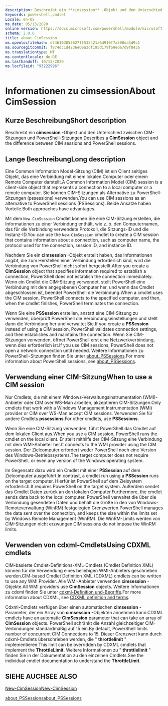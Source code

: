 ```yaml
---
description: Beschreibt ein **cimsession** -Objekt und den Unterschied zwischen CIM-Sitzungen und PowerShell-Sitzungen.
keywords: powershell,cmdlet
Locale: en-US
ms.date: 05/13/2020
online version: https://docs.microsoft.com/powershell/module/microsoft.powershell.core/about/about_cimsession?view=powershell-5.1&WT.mc_id=ps-gethelp
schema: 2.0.0
title: about_CimSession
ms.openlocfilehash: d746103053627ff535421a6d910f7a508ea5d9c1
ms.sourcegitcommit: f874dc1d4236e06a3df195d179f59e0a7d9f8436
ms.translationtype: MT
ms.contentlocale: de-DE
ms.lasthandoff: 10/13/2020
ms.locfileid: "93222996"
---
```

# <a name="about-cimsession"></a><span data-ttu-id="73581-104">Informationen zu cimsession</span><span class="sxs-lookup"><span data-stu-id="73581-104">About CimSession</span></span>

## <a name="short-description"></a><span data-ttu-id="73581-105">Kurze Beschreibung</span><span class="sxs-lookup"><span data-stu-id="73581-105">Short description</span></span>
<span data-ttu-id="73581-106">Beschreibt ein **cimsession** -Objekt und den Unterschied zwischen CIM-Sitzungen und PowerShell-Sitzungen.</span><span class="sxs-lookup"><span data-stu-id="73581-106">Describes a **CimSession** object and the difference between CIM sessions and PowerShell sessions.</span></span>

## <a name="long-description"></a><span data-ttu-id="73581-107">Lange Beschreibung</span><span class="sxs-lookup"><span data-stu-id="73581-107">Long description</span></span>

<span data-ttu-id="73581-108">Eine Common Information Model-Sitzung (CIM) ist ein Client seitiges Objekt, das eine Verbindung mit einem lokalen Computer oder einem Remote Computer darstellt.</span><span class="sxs-lookup"><span data-stu-id="73581-108">A Common Information Model (CIM) session is a client-side object that represents a connection to a local computer or a remote computer.</span></span> <span data-ttu-id="73581-109">Sie können CIM-Sitzungen als Alternative zu PowerShell-Sitzungen (pssessions) verwenden.</span><span class="sxs-lookup"><span data-stu-id="73581-109">You can use CIM sessions as an alternative to PowerShell sessions (PSSessions).</span></span> <span data-ttu-id="73581-110">Beide Ansätze haben Vorteile.</span><span class="sxs-lookup"><span data-stu-id="73581-110">Both approaches have advantages.</span></span>

<span data-ttu-id="73581-111">Mit dem `New-CimSession` Cmdlet können Sie eine CIM-Sitzung erstellen, die Informationen zu einer Verbindung enthält, wie z. b. den Computernamen, das für die Verbindung verwendete Protokoll, die Sitzungs-ID und die Instanz-ID.</span><span class="sxs-lookup"><span data-stu-id="73581-111">You can use the `New-CimSession` cmdlet to create a CIM session that contains information about a connection, such as computer name, the protocol used for the connection, session ID, and instance ID.</span></span>

<span data-ttu-id="73581-112">Nachdem Sie ein **cimsession** -Objekt erstellt haben, das Informationen angibt, die zum Herstellen einer Verbindung erforderlich sind, wird die Verbindung von PowerShell nicht sofort hergestellt.</span><span class="sxs-lookup"><span data-stu-id="73581-112">After you create a **CimSession** object that specifies information required to establish a connection, PowerShell does not establish the connection immediately.</span></span> <span data-ttu-id="73581-113">Wenn ein Cmdlet die CIM-Sitzung verwendet, stellt PowerShell eine Verbindung mit dem angegebenen Computer her, und wenn das Cmdlet abgeschlossen ist, beendet PowerShell die Verbindung.</span><span class="sxs-lookup"><span data-stu-id="73581-113">When a cmdlet uses the CIM session, PowerShell connects to the specified computer, and then, when the cmdlet finishes, PowerShell terminates the connection.</span></span>

<span data-ttu-id="73581-114">Wenn Sie eine **PSSession** erstellen, anstatt eine CIM-Sitzung zu verwenden, überprüft PowerShell die Verbindungseinstellungen und stellt dann die Verbindung her und verwaltet Sie.</span><span class="sxs-lookup"><span data-stu-id="73581-114">If you create a **PSSession** instead of using a CIM session, PowerShell validates connection settings, and then establishes and maintains the connection.</span></span> <span data-ttu-id="73581-115">Wenn Sie CIM-Sitzungen verwenden, öffnet PowerShell erst eine Netzwerkverbindung, wenn dies erforderlich ist.</span><span class="sxs-lookup"><span data-stu-id="73581-115">If you use CIM sessions, PowerShell does not open a network connection until needed.</span></span> <span data-ttu-id="73581-116">Weitere Informationen zu PowerShell-Sitzungen finden Sie unter [about_PSSessions](about_PSSessions.md).</span><span class="sxs-lookup"><span data-stu-id="73581-116">For more information about PowerShell sessions, see [about_PSSessions](about_PSSessions.md).</span></span>

## <a name="when-to-use-a-cim-session"></a><span data-ttu-id="73581-117">Verwendung einer CIM-Sitzung</span><span class="sxs-lookup"><span data-stu-id="73581-117">When to use a CIM session</span></span>

<span data-ttu-id="73581-118">Nur Cmdlets, die mit einem Windows-Verwaltungsinstrumentation (WMI)-Anbieter oder CIM over WS-Man arbeiten, akzeptieren CIM-Sitzungen.</span><span class="sxs-lookup"><span data-stu-id="73581-118">Only cmdlets that work with a Windows Management Instrumentation (WMI) provider or CIM over WS-Man accept CIM sessions.</span></span> <span data-ttu-id="73581-119">Verwenden Sie für andere Cmdlets **pssessions**.</span><span class="sxs-lookup"><span data-stu-id="73581-119">For other cmdlets, use **PSSessions**.</span></span>

<span data-ttu-id="73581-120">Wenn Sie eine CIM-Sitzung verwenden, führt PowerShell das Cmdlet auf dem lokalen Client aus.</span><span class="sxs-lookup"><span data-stu-id="73581-120">When you use a CIM session, PowerShell runs the cmdlet on the local client.</span></span> <span data-ttu-id="73581-121">Er stellt mithilfe der CIM-Sitzung eine Verbindung mit dem WMI-Anbieter her.</span><span class="sxs-lookup"><span data-stu-id="73581-121">It connects to the WMI provider using the CIM session.</span></span> <span data-ttu-id="73581-122">Der Zielcomputer erfordert weder PowerShell noch eine Version des Windows-Betriebssystems.</span><span class="sxs-lookup"><span data-stu-id="73581-122">The target computer does not require PowerShell, or even any version of the Windows operating system.</span></span>

<span data-ttu-id="73581-123">Im Gegensatz dazu wird ein Cmdlet mit einer **PSSession** auf dem Zielcomputer ausgeführt.</span><span class="sxs-lookup"><span data-stu-id="73581-123">In contrast, a cmdlet run using a **PSSession** runs on the target computer.</span></span>
<span data-ttu-id="73581-124">Hierfür ist PowerShell auf dem Zielsystem erforderlich.</span><span class="sxs-lookup"><span data-stu-id="73581-124">It requires PowerShell on the target system.</span></span> <span data-ttu-id="73581-125">Außerdem sendet das Cmdlet Daten zurück an den lokalen Computer.</span><span class="sxs-lookup"><span data-stu-id="73581-125">Furthermore, the cmdlet sends data back to the local computer.</span></span> <span data-ttu-id="73581-126">PowerShell verwaltet die über die Verbindung gesendeten Daten und behält die Größe in den von Windows-Remoteverwaltung (WinRM) festgelegten Grenzwerten.</span><span class="sxs-lookup"><span data-stu-id="73581-126">PowerShell manages the data sent over the connection, and keeps the size within the limits set by Windows Remote Management (WinRM).</span></span> <span data-ttu-id="73581-127">Die WinRM-Limits werden von CIM-Sitzungen nicht erzwungen.</span><span class="sxs-lookup"><span data-stu-id="73581-127">CIM sessions do not impose the WinRM limits.</span></span>

## <a name="using-cdxml-cmdlets"></a><span data-ttu-id="73581-128">Verwenden von cdxml-Cmdlets</span><span class="sxs-lookup"><span data-stu-id="73581-128">Using CDXML cmdlets</span></span>

<span data-ttu-id="73581-129">CIM-basierte Cmdlet-Definitions-XML-Cmdlets (Cmdlet Definition XML) können für die Verwendung eines beliebigen WMI-Anbieters geschrieben werden.</span><span class="sxs-lookup"><span data-stu-id="73581-129">CIM-based Cmdlet Definition XML (CDXML) cmdlets can be written to use any WMI Provider.</span></span> <span data-ttu-id="73581-130">Alle WMI-Anbieter verwenden **cimsession** -Objekte.</span><span class="sxs-lookup"><span data-stu-id="73581-130">All WMI providers use **CimSession** objects.</span></span> <span data-ttu-id="73581-131">Weitere Informationen zu cdxml finden Sie unter [cdxml-Definition und-Begriffe](/previous-versions/windows/desktop/wmi_v2/cdxml-overview).</span><span class="sxs-lookup"><span data-stu-id="73581-131">For more information about CDXML, see [CDXML definition and terms](/previous-versions/windows/desktop/wmi_v2/cdxml-overview).</span></span>

<span data-ttu-id="73581-132">Cdxml-Cmdlets verfügen über einen automatischen **cimsession** -Parameter, der ein Array von **cimsession** -Objekten annehmen kann.</span><span class="sxs-lookup"><span data-stu-id="73581-132">CDXML cmdlets have an automatic **CimSession** parameter that can take an array of **CimSession** objects.</span></span> <span data-ttu-id="73581-133">PowerShell schränkt die Anzahl gleichzeitiger CIM-Verbindungen standardmäßig auf 15 ein.</span><span class="sxs-lookup"><span data-stu-id="73581-133">By default, PowerShell limits number of concurrent CIM Connections to 15.</span></span> <span data-ttu-id="73581-134">Dieser Grenzwert kann durch cdxml-Cmdlets überschrieben werden, die " **throttlelimit** " implementieren.</span><span class="sxs-lookup"><span data-stu-id="73581-134">This limit can be overridden by CDXML cmdlets that implement the **ThrottleLimit**.</span></span> <span data-ttu-id="73581-135">Weitere Informationen zu " **throttlelimit** " finden Sie in der Dokumentation zu den einzelnen Cmdlets.</span><span class="sxs-lookup"><span data-stu-id="73581-135">See the individual cmdlet documentation to understand the **ThrottleLimit**.</span></span>

## <a name="see-also"></a><span data-ttu-id="73581-136">SIEHE AUCH</span><span class="sxs-lookup"><span data-stu-id="73581-136">SEE ALSO</span></span>

[<span data-ttu-id="73581-137">New-CimSession</span><span class="sxs-lookup"><span data-stu-id="73581-137">New-CimSession</span></span>](xref:CimCmdlets.New-CimSession)

[<span data-ttu-id="73581-138">about_PSSessions</span><span class="sxs-lookup"><span data-stu-id="73581-138">about_PSSessions</span></span>](about_PSSessions.md)
